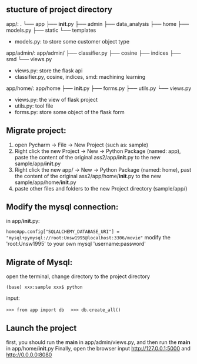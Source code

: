 
## stucture of project directory

app/:
.
└── app
    ├── __init__.py
    ├── admin
    ├── data_analysis
    ├── home
    ├── models.py
    ├── static
    └── templates

- models.py: to store some customer object type

app/admin/:
	app/admin/
	├── classifier.py
	├── cosine
	├── indices
	├── smd
	└── views.py

- views.py: store the flask api
- classifier.py, cosine, indices, smd: machining learning

app/home/:
	app/home
	├── __init__.py
	├── forms.py
	├── utils.py
	└── views.py

- views.py: the view of flask project
- utils.py: tool file
- forms.py: store some object of the flask form

## Migrate project:
1. open Pycharm -> File -> New Project (such as: sample)
2. Right click the new Project -> New -> Python Package (named: app), paste the content of the original ass2/app/__init__.py to the new sample/app/__init__.py
3. Right click the new app/ -> New -> Python Package (named: home), past the content of the original ass2/app/home/__init__.py to the new sample/app/home/__init__.py
4. paste other files and folders to the new Project directory (sample/app/)

## Modify the mysql connection:
in app/__init__.py:

``
	homeApp.config["SQLALCHEMY_DATABASE_URI"] = "mysql+pymysql://root:Unsw1995@localhost:3306/movie"
``
modify the 'root:Unsw1995' to your own mysql 'username:password'

## Migrate of Mysql:
open the terminal, change directory to the project directory

``
	(base) xxx:sample xxx$ python
``

input:

``
	>>> from app import db
``
``	
	>>> db.create_all()
``

## Launch the project
first, you should run the __main__ in app/admin/views.py, and then run the __main__ in app/home/__init__.py
Finally, open the browser input http://127.0.0.1:5000 and http://0.0.0.0:8080
